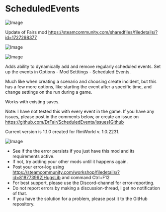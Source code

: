 # ScheduledEvents

![Image](https://i.imgur.com/buuPQel.png)

Update of Fairs mod
https://steamcommunity.com/sharedfiles/filedetails/?id=1727298377

![Image](https://i.imgur.com/pufA0kM.png)

	
![Image](https://i.imgur.com/Z4GOv8H.png)


Adds ability to dynamically add and remove regularly scheduled events.
Set up the events in Options - Mod Setttings - Scheduled Events.

Much like when creating a scenario and choosing create incident, but this has a few more options, like starting the event after a specific time, and change settings on the run during a game.

Works with existing saves.

Note: I have not tested this with every event in the game. If you have any issues, please post in the comments below, or create an issue on https://github.com/DrFair/ScheduledEvents/issues]Github

Current version is 1.1.0 created for RimWorld v. 1.0.2231.


![Image](https://i.imgur.com/PwoNOj4.png)



-  See if the the error persists if you just have this mod and its requirements active.
-  If not, try adding your other mods until it happens again.
-  Post your error-log using https://steamcommunity.com/workshop/filedetails/?id=818773962]HugsLib and command Ctrl+F12
-  For best support, please use the Discord-channel for error-reporting.
-  Do not report errors by making a discussion-thread, I get no notification of that.
-  If you have the solution for a problem, please post it to the GitHub repository.




